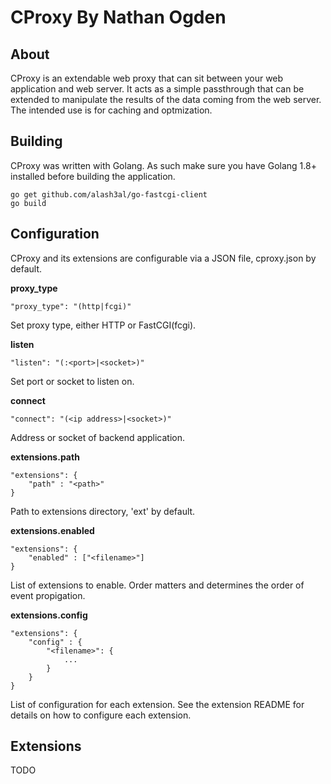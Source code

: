 CProxy By Nathan Ogden
======================

About
-----

CProxy is an extendable web proxy that can sit between your web application and web server. It acts
as a simple passthrough that can be extended to manipulate the results of the data coming from the web
server. The intended use is for caching and optmization.


Building
--------

CProxy was written with Golang. As such make sure you have Golang 1.8+ installed before building the application.

```
go get github.com/alash3al/go-fastcgi-client
go build
```

Configuration
-------------

CProxy and its extensions are configurable via a JSON file, cproxy.json by default.

**proxy_type**
```
"proxy_type": "(http|fcgi)"
```
Set proxy type, either HTTP or FastCGI(fcgi).

**listen**
```
"listen": "(:<port>|<socket>)"
```
Set port or socket to listen on.

**connect**
```
"connect": "(<ip address>|<socket>)"
```
Address or socket of backend application.

**extensions.path**
```
"extensions": {
    "path" : "<path>"
}
```
Path to extensions directory, 'ext' by default.

**extensions.enabled**
```
"extensions": {
    "enabled" : ["<filename>"]
}
```
List of extensions to enable. Order matters and determines the order
of event propigation.

**extensions.config**
```
"extensions": {
    "config" : {
        "<filename>": {
            ...
        }
    }
}
```
List of configuration for each extension. See the extension README for details on
how to configure each extension.


Extensions
----------

TODO
